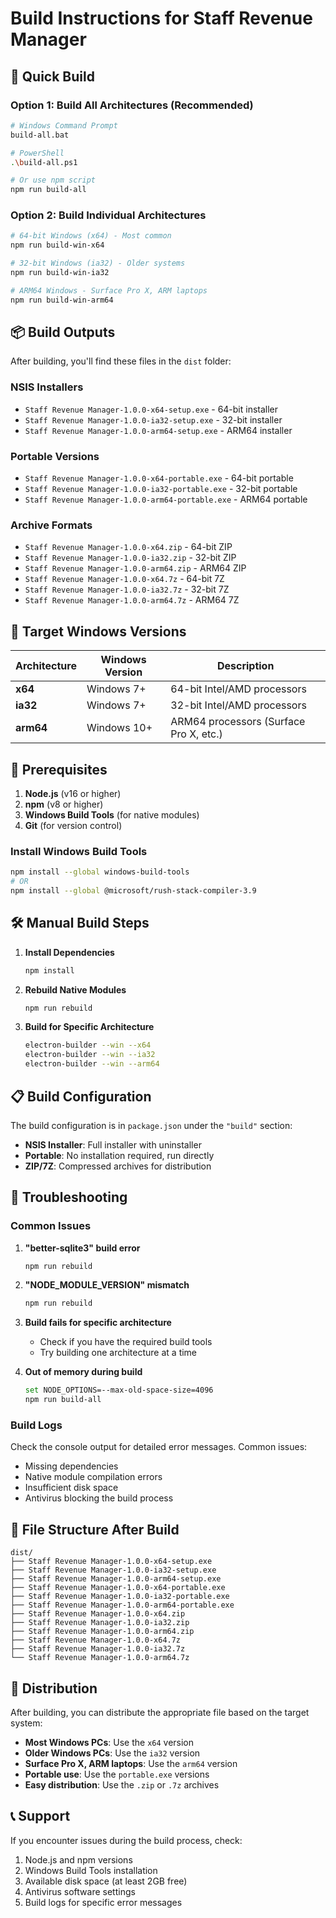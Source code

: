 # Build Instructions for Staff Revenue Manager

## 🚀 Quick Build

### Option 1: Build All Architectures (Recommended)
```bash
# Windows Command Prompt
build-all.bat

# PowerShell
.\build-all.ps1

# Or use npm script
npm run build-all
```

### Option 2: Build Individual Architectures
```bash
# 64-bit Windows (x64) - Most common
npm run build-win-x64

# 32-bit Windows (ia32) - Older systems
npm run build-win-ia32

# ARM64 Windows - Surface Pro X, ARM laptops
npm run build-win-arm64
```

## 📦 Build Outputs

After building, you'll find these files in the `dist` folder:

### NSIS Installers
- `Staff Revenue Manager-1.0.0-x64-setup.exe` - 64-bit installer
- `Staff Revenue Manager-1.0.0-ia32-setup.exe` - 32-bit installer  
- `Staff Revenue Manager-1.0.0-arm64-setup.exe` - ARM64 installer

### Portable Versions
- `Staff Revenue Manager-1.0.0-x64-portable.exe` - 64-bit portable
- `Staff Revenue Manager-1.0.0-ia32-portable.exe` - 32-bit portable
- `Staff Revenue Manager-1.0.0-arm64-portable.exe` - ARM64 portable

### Archive Formats
- `Staff Revenue Manager-1.0.0-x64.zip` - 64-bit ZIP
- `Staff Revenue Manager-1.0.0-ia32.zip` - 32-bit ZIP
- `Staff Revenue Manager-1.0.0-arm64.zip` - ARM64 ZIP
- `Staff Revenue Manager-1.0.0-x64.7z` - 64-bit 7Z
- `Staff Revenue Manager-1.0.0-ia32.7z` - 32-bit 7Z
- `Staff Revenue Manager-1.0.0-arm64.7z` - ARM64 7Z

## 🎯 Target Windows Versions

| Architecture | Windows Version | Description |
|-------------|----------------|-------------|
| **x64** | Windows 7+ | 64-bit Intel/AMD processors |
| **ia32** | Windows 7+ | 32-bit Intel/AMD processors |
| **arm64** | Windows 10+ | ARM64 processors (Surface Pro X, etc.) |

## 🔧 Prerequisites

1. **Node.js** (v16 or higher)
2. **npm** (v8 or higher)
3. **Windows Build Tools** (for native modules)
4. **Git** (for version control)

### Install Windows Build Tools
```bash
npm install --global windows-build-tools
# OR
npm install --global @microsoft/rush-stack-compiler-3.9
```

## 🛠️ Manual Build Steps

1. **Install Dependencies**
   ```bash
   npm install
   ```

2. **Rebuild Native Modules**
   ```bash
   npm run rebuild
   ```

3. **Build for Specific Architecture**
   ```bash
   electron-builder --win --x64
   electron-builder --win --ia32
   electron-builder --win --arm64
   ```

## 📋 Build Configuration

The build configuration is in `package.json` under the `"build"` section:

- **NSIS Installer**: Full installer with uninstaller
- **Portable**: No installation required, run directly
- **ZIP/7Z**: Compressed archives for distribution

## 🚨 Troubleshooting

### Common Issues

1. **"better-sqlite3" build error**
   ```bash
   npm run rebuild
   ```

2. **"NODE_MODULE_VERSION" mismatch**
   ```bash
   npm run rebuild
   ```

3. **Build fails for specific architecture**
   - Check if you have the required build tools
   - Try building one architecture at a time

4. **Out of memory during build**
   ```bash
   set NODE_OPTIONS=--max-old-space-size=4096
   npm run build-all
   ```

### Build Logs
Check the console output for detailed error messages. Common issues:
- Missing dependencies
- Native module compilation errors
- Insufficient disk space
- Antivirus blocking the build process

## 📁 File Structure After Build

```
dist/
├── Staff Revenue Manager-1.0.0-x64-setup.exe
├── Staff Revenue Manager-1.0.0-ia32-setup.exe
├── Staff Revenue Manager-1.0.0-arm64-setup.exe
├── Staff Revenue Manager-1.0.0-x64-portable.exe
├── Staff Revenue Manager-1.0.0-ia32-portable.exe
├── Staff Revenue Manager-1.0.0-arm64-portable.exe
├── Staff Revenue Manager-1.0.0-x64.zip
├── Staff Revenue Manager-1.0.0-ia32.zip
├── Staff Revenue Manager-1.0.0-arm64.zip
├── Staff Revenue Manager-1.0.0-x64.7z
├── Staff Revenue Manager-1.0.0-ia32.7z
└── Staff Revenue Manager-1.0.0-arm64.7z
```

## 🎉 Distribution

After building, you can distribute the appropriate file based on the target system:

- **Most Windows PCs**: Use the `x64` version
- **Older Windows PCs**: Use the `ia32` version  
- **Surface Pro X, ARM laptops**: Use the `arm64` version
- **Portable use**: Use the `portable.exe` versions
- **Easy distribution**: Use the `.zip` or `.7z` archives

## 📞 Support

If you encounter issues during the build process, check:
1. Node.js and npm versions
2. Windows Build Tools installation
3. Available disk space (at least 2GB free)
4. Antivirus software settings
5. Build logs for specific error messages